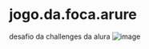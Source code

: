 # jogo.da.foca.arure
desafio da challenges da alura
![image](https://user-images.githubusercontent.com/111475627/218864553-20130177-23ee-4a8a-999c-a1bfbd60e68c.png)
